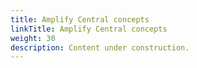 ```yaml
---
title: Amplify Central concepts
linkTitle: Amplify Central concepts
weight: 30
description: Content under construction.
---
```

